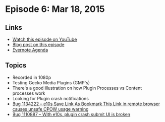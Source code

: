 # Episode 6: Mar 18, 2015

## Links
* [Watch this episode on YouTube](https://www.youtube.com/watch?v=F98Pj0vu0dQ)
* [Blog post on this episode](https://mikeconley.ca/blog/2015/03/19/the-joy-of-coding-episode-6-plugins/)
* [Evernote Agenda](https://www.evernote.com/shard/s434/sh/ecf52506-c31e-481c-8b75-8aff8d546606/018c076e14eda294)
## Topics

* Recorded in 1080p
* Testing Gecko Media Plugins (GMP's)
* There's a good illustration on how Plugin Processes vs Content processes work
* Looking for Plugin crash notifications
* [Bug 1134222 – e10s Save Link As Bookmark This Link in remote browser causes unsafe CPOW usage warning](https://bugzilla.mozilla.org/show_bug.cgi?id=1134222)
* [Bug 1110887 – With e10s, plugin crash submit UI is broken](https://bugzilla.mozilla.org/show_bug.cgi?id=1110887)

